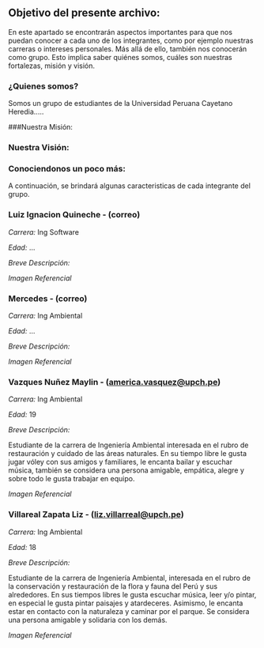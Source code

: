 ## Objetivo del presente archivo: 

En este apartado se encontrarán aspectos importantes para que nos puedan conocer a cada uno de los integrantes, como por ejemplo nuestras carreras o intereses personales. Más allá de ello, también nos conocerán como grupo. Esto implica saber quiénes somos, cuáles son nuestras fortalezas, misión y visión.

### ¿Quienes somos?

Somos un grupo de estudiantes de la Universidad Peruana Cayetano Heredia.....

###Nuestra Misión: 



### Nuestra Visión:


### Conociendonos un poco más: 

A continuación, se brindará algunas caracteristicas de cada integrante del grupo.


### Luiz Ignacion Quineche - (correo)

*Carrera:* Ing Software

*Edad:* ...

*Breve Descripción:*

*Imagen Referencial*



### Mercedes - (correo)

*Carrera:* Ing Ambiental

*Edad:* ...

*Breve Descripción:*

*Imagen Referencial*





### Vazques Nuñez Maylin - (america.vasquez@upch.pe)

*Carrera:* Ing Ambiental

*Edad:* 19

*Breve Descripción:* 

Estudiante de la carrera de Ingeniería Ambiental interesada en el rubro de restauración y cuidado de las áreas naturales. En su tiempo libre le gusta jugar vóley con sus amigos y familiares, le encanta bailar y escuchar música, también se considera una persona amigable, empática, alegre y sobre todo le gusta trabajar en equipo.


*Imagen Referencial*





### Villareal Zapata Liz - (liz.villarreal@upch.pe)

*Carrera:* Ing Ambiental

*Edad:* 18

*Breve Descripción:* 

Estudiante de la carrera de Ingeniería Ambiental, interesada en el rubro de la conservación y restauración de la flora y fauna del Perú y sus alrededores. En sus tiempos libres le gusta escuchar música, leer y/o pintar, en especial le gusta pintar paisajes y atardeceres. Asimismo, le encanta estar en contacto con la naturaleza y caminar por el parque. Se considera una persona amigable y solidaria con los demás.



*Imagen Referencial*
